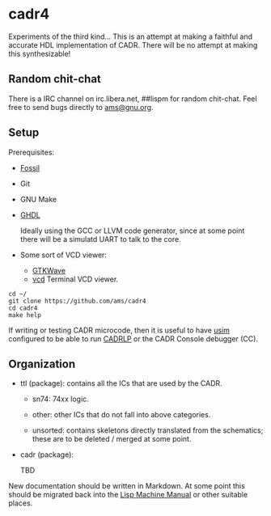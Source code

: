 # cadr4

Experiments of the third kind...  This is an attempt at making a
faithful and accurate HDL implementation of CADR.  There will be no
attempt at making this synthesizable!

## Random chit-chat

There is a IRC channel on irc.libera.net, ##lispm for random
chit-chat.  Feel free to send bugs directly to ams@gnu.org.

## Setup

Prerequisites:

  - [Fossil](https://fossil-scm.org)
  - Git
  - GNU Make
  - [GHDL](http://ghdl.free.fr/)

	Ideally using the GCC or LLVM code generator, since at some
	point there will be a simulatd UART to talk to the core.

  - Some sort of VCD viewer:
  	* [GTKWave](https://gtkwave.sourceforge.net/)
	* [vcd](https://github.com/yne/vcd) Terminal VCD viewer.

```
cd ~/
git clone https://github.com/ams/cadr4
cd cadr4
make help
```

If writing or testing CADR microcode, then it is useful to have
[usim](https://tumbleweed.nu/r/usim) configured to be able to run
[CADRLP](https://tumbleweed.nu/r/lm-3/uv/cadr.html#The-CADRLP-Assembler)
or the CADR Console debugger (CC).

## Organization

  - ttl (package): contains all the ICs that are used by the CADR.

	* sn74: 74xx logic.

	* other: other ICs that do not fall into above categories.

	* unsorted: contains skeletons directly translated from the
	  schematics; these are to be deleted / merged at some point.

  - cadr (package):

	TBD

New documentation should be written in Markdown.  At some point this
should be migrated back into the [Lisp Machine
Manual](https://tumbleweed.nu/r/lm-3/uv/chinual.html) or other
suitable places.
